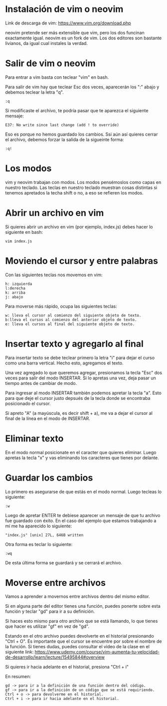 # Instalación de vim o neovim

Link de descarga de vim: https://www.vim.org/download.php

neovim pretende ser más extensible que vim, pero los dos funcinan exactamente igual. neovim es un fork de vim. Los dos editores son bastante livianos, da igual cual instales la verdad.

# Salir de vim o neovim

Para entrar a vim basta con teclear "vim" en bash.

Para salir de vim hay que teclear Esc dos veces, aparecerán los ":" abajo y debemos teclear la letra "q". 

```
:q
```

Si modificaste el archivo, te podría pasar que te aparezca el siguiente mensaje:

```
E37: No write since last change (add ! to override)
```

Eso es porque no hemos guardado los cambios. Ssi aún así quieres cerrar el archivo, debemos forzar la salida de la sigueinte forma:

```
:q!
```

# Los modos

vim y neovim trabajan con modos. Los modos pensémoslos como capas en nuestro teclado. Las teclas en nuestro teclado muestran cosas distintas si tenemos apretados la techa shift o no, a eso se refieren los modos.

# Abrir un archivo en vim

Si quieres abrir un archivo en vim (por ejemplo, index.js) debes hacer lo siguiente en bash:

```
vim index.js
```

# Moviendo el cursor y entre palabras

Con las siguientes teclas nos movemos en vim:

```
h: izquierda
l:derecha
k: arriba
j: abajo
```

Para moverse más rápido, ocupa las siguientes teclas:

```
w: lleva el cursor al comienzo del siguiente objeto de texto.
b:lleva el cursos al comienzo del anterior objeto de texto.
e: lleva el cursos al final del siguiente objeto de texto.
```

# Insertar texto y agregarlo al final

Para insertar texto se debe teclear primero la letra "i" para dejar el curso como una barra vertical. Hecho esto, agregamos el texto. 

Una vez agregado lo que queremos agregar, presionamos la tecla "Esc" dos veces para salir del modo INSERTAR. Si lo apretas una vez, deja pasar un tiempo antes de cambiar de modo. 

Para ingresar al modo INSERTAR también podemos apretar la tecla "a". Esto para que deje el cursor justo depsués de la tecla donde se encontraba posicionado el cursor.

Si apreto "A" (a mayúscula, es decir shift + a), me va a dejar el cursor al final de la línea en el modo de INSERTAR.

# Eliminar texto

En el modo normal posicionate en el caracter que quieres eliminar. Luego apretas la tecla "x" y vas eliminando los caracteres que tienes por delante.

# Guardar los cambios

Lo primero es asegurarse de que estás en el modo normal. Luego tecleas lo siguiente:

```
:w
```

Luego de apretar ENTER te debiese aparecer un mensaje de que tu archivo fue guardado con éxito. En el caso del ejemplo que estamos trabajando a mí me ha aparecido lo siguiente:

```
"index.js" [unix] 27L, 646B written
```

Otra forma es teclar lo siguiente:

```
:wq
```

De esta última forma se guardará y se cerrará el archivo.

# Moverse entre archivos

Vamos a aprender a movernos entre archivos dentro del mismo editor.

Si en alguna parte del editor tienes una función, puedes ponerte sobre esta función y teclar "gd" para ir a su definición.

Si haces esto mismo para otro archivo que se está llamando, lo que tienes que hacer es utilizar "gf" en vez de "gd".

Estando en el otro archivo puedes devolverte en el historial presionando "Ctrl + O". Es importante que el cursor se encuentre por sobre el nombre de la función. Si tienes dudas, puedes consultar el video de la clase en el siguiente link: https://www.udemy.com/course/vim-aumenta-tu-velocidad-de-desarrollo/learn/lecture/15495844#overview

Si quieres ir hacia adelante en el historial, presiona "Ctrl + i"

En resumen:

```
gd -> para ir a la definición de una función dentro del código.
gf -> para ir a la definición de un código que se está requiriendo.
Ctrl + o -> para devolverme en el historial.
Ctrl + i -> para ir hacia adelante en el historial. 
```